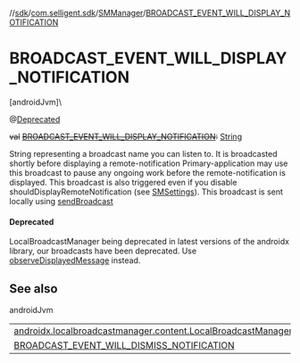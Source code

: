 //[sdk](../../../index.md)/[com.selligent.sdk](../index.md)/[SMManager](index.md)/[BROADCAST_EVENT_WILL_DISPLAY_NOTIFICATION](-b-r-o-a-d-c-a-s-t_-e-v-e-n-t_-w-i-l-l_-d-i-s-p-l-a-y_-n-o-t-i-f-i-c-a-t-i-o-n.md)

# BROADCAST_EVENT_WILL_DISPLAY_NOTIFICATION

[androidJvm]\

@[Deprecated](https://developer.android.com/reference/kotlin/java/lang/Deprecated.html)

~~val~~ [~~BROADCAST_EVENT_WILL_DISPLAY_NOTIFICATION~~](-b-r-o-a-d-c-a-s-t_-e-v-e-n-t_-w-i-l-l_-d-i-s-p-l-a-y_-n-o-t-i-f-i-c-a-t-i-o-n.md)~~:~~ [String](https://developer.android.com/reference/kotlin/java/lang/String.html)

String representing a broadcast name you can listen to. It is broadcasted shortly before displaying a remote-notification Primary-application may use this broadcast to pause any ongoing work before the remote-notification is displayed. This broadcast is also triggered even if you disable shouldDisplayRemoteNotification (see [SMSettings](../-s-m-settings/index.md)). This broadcast is sent locally using [sendBroadcast](https://developer.android.com/reference/kotlin/androidx/localbroadcastmanager/content/LocalBroadcastManager.html#sendbroadcast)

#### Deprecated

LocalBroadcastManager being deprecated in latest versions of the androidx library, our broadcasts have been deprecated. Use [observeDisplayedMessage](../-s-m-observer-manager/observe-displayed-message.md) instead.

## See also

androidJvm

| | |
|---|---|
| [androidx.localbroadcastmanager.content.LocalBroadcastManager](https://developer.android.com/reference/kotlin/androidx/localbroadcastmanager/content/LocalBroadcastManager.html#sendbroadcast) |  |
| [BROADCAST_EVENT_WILL_DISMISS_NOTIFICATION](-b-r-o-a-d-c-a-s-t_-e-v-e-n-t_-w-i-l-l_-d-i-s-m-i-s-s_-n-o-t-i-f-i-c-a-t-i-o-n.md) |  |
